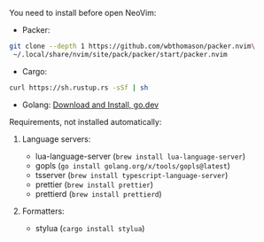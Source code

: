 You need to install before open NeoVim:

- Packer:

```bash
git clone --depth 1 https://github.com/wbthomason/packer.nvim\
 ~/.local/share/nvim/site/pack/packer/start/packer.nvim
```

- Cargo:

```bash
curl https://sh.rustup.rs -sSf | sh
```

- Golang:
  [Download and Install, go.dev](https://go.dev/dl/)

Requirements, not installed automatically:

1. Language servers:

   - lua-language-server (`brew install lua-language-server`)
   - gopls (`go install golang.org/x/tools/gopls@latest`)
   - tsserver (`brew install typescript-language-server`)
   - prettier (`brew install prettier`)
   - prettierd (`brew install prettierd`)

2. Formatters:

   - stylua (`cargo install stylua`)
